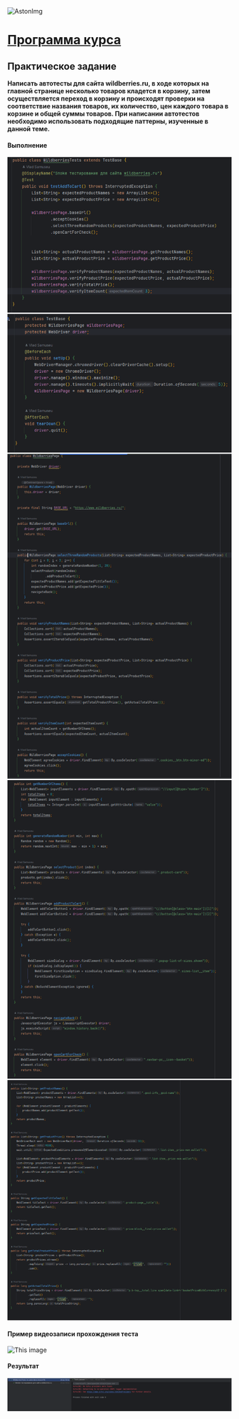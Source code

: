 <img src="https://storage.yandexcloud.net/dev.astonsite.s3backet/aston-redisign/common/logo/AstonLogo_dark.svg" title="AstonImg"/>
&nbsp;

# [Программа курса](README.md)

## Практическое задание

**Написать автотесты для сайта wildberries.ru, в ходе которых
на главной странице несколько товаров кладется в корзину,
затем осуществляется переход в корзину и происходят
проверки на соответствие названия товаров, их количество,
цен каждого товара в корзине и общей суммы товаров.
При написании автотестов необходимо использовать
подходящие паттерны, изученные в данной теме.**



#### **Выполнение**

![This image](images/lesson_15/lesson_15_1.png)
![This image](images/lesson_15/lesson_15_2.png)
![This image](images/lesson_15/lesson_15_3.png)
![This image](images/lesson_15/lesson_15_4.png)
![This image](images/lesson_15/lesson_15_5.png)

#### **Пример видеозаписи прохождения теста**
![This image](images/lesson_15/lesson_15_6.gif)

#### **Результат**
![This image](images/lesson_15/lesson_15_7.png)